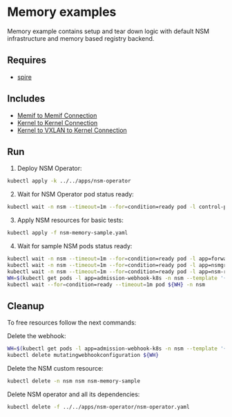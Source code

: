 # Memory examples

Memory example contains setup and tear down logic with default NSM infrastructure and memory based registry backend.

## Requires

- [spire](../spire)

## Includes

- [Memif to Memif Connection](./Memif2Memif)
- [Kernel to Kernel Connection](./Kernel2Kernel)
- [Kernel to VXLAN to Kernel Connection](./Kernel2Vxlan2Kernel)

## Run

1. Deploy NSM Operator:
```bash
kubectl apply -k ../../apps/nsm-operator
```

2. Wait for NSM Operator pod status ready:
```bash
kubectl wait -n nsm --timeout=1m --for=condition=ready pod -l control-plane=nsm-operator
```

3. Apply NSM resources for basic tests:

```bash
kubectl apply -f nsm-memory-sample.yaml
```

4. Wait for sample NSM pods status ready:
```bash
kubectl wait -n nsm --timeout=1m --for=condition=ready pod -l app=forwarder
kubectl wait -n nsm --timeout=1m --for=condition=ready pod -l app=nsmgr
kubectl wait -n nsm --timeout=1m --for=condition=ready pod -l app=nsm-registry
WH=$(kubectl get pods -l app=admission-webhook-k8s -n nsm --template '{{range .items}}{{.metadata.name}}{{"\n"}}{{end}}')
kubectl wait --for=condition=ready --timeout=1m pod ${WH} -n nsm
```

## Cleanup

To free resources follow the next commands:

Delete the webhook:
```bash
WH=$(kubectl get pods -l app=admission-webhook-k8s -n nsm --template '{{range .items}}{{.metadata.name}}{{"\n"}}{{end}}')
kubectl delete mutatingwebhookconfiguration ${WH}
```

Delete the NSM custom resource:
```bash
kubectl delete -n nsm nsm nsm-memory-sample
```

Delete NSM operator and all its dependencies:
```bash
kubectl delete -f ../../apps/nsm-operator/nsm-operator.yaml
```
